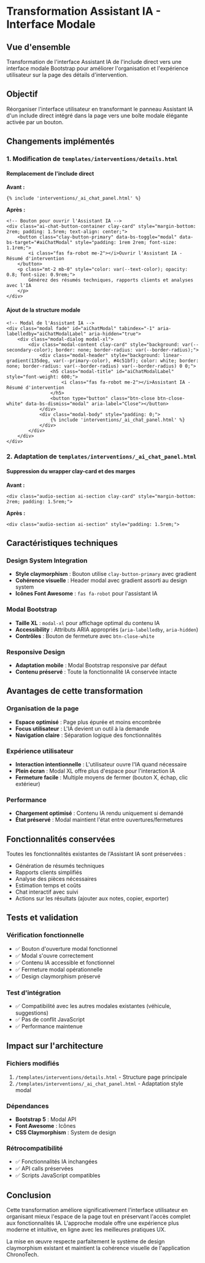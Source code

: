 # Transformation Assistant IA - Interface Modale

## Vue d'ensemble
Transformation de l'interface Assistant IA de l'include direct vers une interface modale Bootstrap pour améliorer l'organisation et l'expérience utilisateur sur la page des détails d'intervention.

## Objectif
Réorganiser l'interface utilisateur en transformant le panneau Assistant IA d'un include direct intégré dans la page vers une boîte modale élégante activée par un bouton.

## Changements implémentés

### 1. Modification de `templates/interventions/details.html`

#### Remplacement de l'include direct
**Avant :**
```jinja-html
{% include 'interventions/_ai_chat_panel.html' %}
```

**Après :**
```jinja-html
<!-- Bouton pour ouvrir l'Assistant IA -->
<div class="ai-chat-button-container clay-card" style="margin-bottom: 2rem; padding: 1.5rem; text-align: center;">
    <button class="clay-button-primary" data-bs-toggle="modal" data-bs-target="#aiChatModal" style="padding: 1rem 2rem; font-size: 1.1rem;">
        <i class="fas fa-robot me-2"></i>Ouvrir l'Assistant IA - Résumé d'intervention
    </button>
    <p class="mt-2 mb-0" style="color: var(--text-color); opacity: 0.8; font-size: 0.9rem;">
        Générez des résumés techniques, rapports clients et analyses avec l'IA
    </p>
</div>
```

#### Ajout de la structure modale
```jinja-html
<!-- Modal de l'Assistant IA -->
<div class="modal fade" id="aiChatModal" tabindex="-1" aria-labelledby="aiChatModalLabel" aria-hidden="true">
    <div class="modal-dialog modal-xl">
        <div class="modal-content clay-card" style="background: var(--secondary-color); border: none; border-radius: var(--border-radius);">
            <div class="modal-header" style="background: linear-gradient(135deg, var(--primary-color), #4c51bf); color: white; border: none; border-radius: var(--border-radius) var(--border-radius) 0 0;">
                <h5 class="modal-title" id="aiChatModalLabel" style="font-weight: 600;">
                    <i class="fas fa-robot me-2"></i>Assistant IA - Résumé d'intervention
                </h5>
                <button type="button" class="btn-close btn-close-white" data-bs-dismiss="modal" aria-label="Close"></button>
            </div>
            <div class="modal-body" style="padding: 0;">
                {% include 'interventions/_ai_chat_panel.html' %}
            </div>
        </div>
    </div>
</div>
```

### 2. Adaptation de `templates/interventions/_ai_chat_panel.html`

#### Suppression du wrapper clay-card et des marges
**Avant :**
```jinja-html
<div class="audio-section ai-section clay-card" style="margin-bottom: 2rem; padding: 1.5rem;">
```

**Après :**
```jinja-html
<div class="audio-section ai-section" style="padding: 1.5rem;">
```

## Caractéristiques techniques

### Design System Integration
- **Style claymorphism** : Bouton utilise `clay-button-primary` avec gradient
- **Cohérence visuelle** : Header modal avec gradient assorti au design system
- **Icônes Font Awesome** : `fas fa-robot` pour l'assistant IA

### Modal Bootstrap
- **Taille XL** : `modal-xl` pour affichage optimal du contenu IA
- **Accessibility** : Attributs ARIA appropriés (`aria-labelledby`, `aria-hidden`)
- **Contrôles** : Bouton de fermeture avec `btn-close-white`

### Responsive Design
- **Adaptation mobile** : Modal Bootstrap responsive par défaut
- **Contenu préservé** : Toute la fonctionnalité IA conservée intacte

## Avantages de cette transformation

### Organisation de la page
- **Espace optimisé** : Page plus épurée et moins encombrée
- **Focus utilisateur** : L'IA devient un outil à la demande
- **Navigation claire** : Séparation logique des fonctionnalités

### Expérience utilisateur
- **Interaction intentionnelle** : L'utilisateur ouvre l'IA quand nécessaire
- **Plein écran** : Modal XL offre plus d'espace pour l'interaction IA
- **Fermeture facile** : Multiple moyens de fermer (bouton X, échap, clic extérieur)

### Performance
- **Chargement optimisé** : Contenu IA rendu uniquement si demandé
- **État préservé** : Modal maintient l'état entre ouvertures/fermetures

## Fonctionnalités conservées

Toutes les fonctionnalités existantes de l'Assistant IA sont préservées :
- Génération de résumés techniques
- Rapports clients simplifiés
- Analyse des pièces nécessaires
- Estimation temps et coûts
- Chat interactif avec suivi
- Actions sur les résultats (ajouter aux notes, copier, exporter)

## Tests et validation

### Vérification fonctionnelle
- ✅ Bouton d'ouverture modal fonctionnel
- ✅ Modal s'ouvre correctement
- ✅ Contenu IA accessible et fonctionnel
- ✅ Fermeture modal opérationnelle
- ✅ Design claymorphism préservé

### Test d'intégration
- ✅ Compatibilité avec les autres modales existantes (véhicule, suggestions)
- ✅ Pas de conflit JavaScript
- ✅ Performance maintenue

## Impact sur l'architecture

### Fichiers modifiés
1. `/templates/interventions/details.html` - Structure page principale
2. `/templates/interventions/_ai_chat_panel.html` - Adaptation style modal

### Dépendances
- **Bootstrap 5** : Modal API
- **Font Awesome** : Icônes
- **CSS Claymorphism** : System de design

### Rétrocompatibilité
- ✅ Fonctionnalités IA inchangées
- ✅ API calls préservées
- ✅ Scripts JavaScript compatibles

## Conclusion

Cette transformation améliore significativement l'interface utilisateur en organisant mieux l'espace de la page tout en préservant l'accès complet aux fonctionnalités IA. L'approche modale offre une expérience plus moderne et intuitive, en ligne avec les meilleures pratiques UX.

La mise en œuvre respecte parfaitement le système de design claymorphism existant et maintient la cohérence visuelle de l'application ChronoTech.
